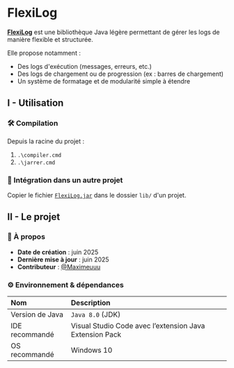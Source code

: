 # FlexiLog

[**FlexiLog**](https://github.com/Maximeuuu/UtilitaireJava/tree/main/BIBLIOTHEQUES/FlexiLog) est une bibliothèque Java légère permettant de gérer les logs de manière flexible et structurée.

Elle propose notamment :

- Des logs d'exécution (messages, erreurs, etc.)
- Des logs de chargement ou de progression (ex : barres de chargement)
- Un système de formatage et de modularité simple à étendre

## I - Utilisation

### 🛠️ Compilation

Depuis la racine du projet :

1. `.\compiler.cmd`
2. `.\jarrer.cmd`

### 📂 Intégration dans un autre projet

Copier le fichier [`FlexiLog.jar`](FlexiLog.jar) dans le dossier `lib/` d'un projet.

## II - Le projet

### 📅 À propos

- **Date de création** : juin 2025
- **Dernière mise à jour** : juin 2025
- **Contributeur** : [@Maximeuuu](https://github.com/Maximeuuu)

### ⚙️ Environnement & dépendances

| Nom             | Description                                             |
| :-------------- | :------------------------------------------------------ |
| Version de Java | `Java 8.0` (JDK)                                        |
| IDE recommandé  | Visual Studio Code avec l’extension Java Extension Pack |
| OS recommandé   | Windows 10                                              |
